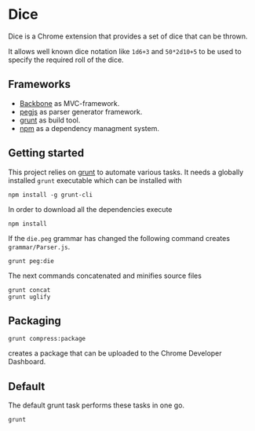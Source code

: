 Dice
====

Dice is a Chrome extension that provides a set of dice that can be thrown.

It allows well known dice notation like `1d6+3` and `50*2d10+5` to be
used to specify the required roll of the dice.

Frameworks
----------

* [Backbone][] as MVC-framework.
* [pegjs][] as parser generator framework.
* [grunt][] as build tool.
* [npm][] as a dependency managment system.

Getting started
---------------

This project relies on [grunt][] to automate various tasks. It needs a
globally installed `grunt` executable which can be installed with

```shell
npm install -g grunt-cli
```

In order to download all the dependencies execute

    npm install

If the `die.peg` grammar has changed the following command
creates `grammar/Parser.js`.

```shell
grunt peg:die
```

The next commands concatenated and minifies source files

```shell
grunt concat
grunt uglify
```

Packaging
---------

```shell
grunt compress:package
```

creates a package that can be uploaded to the Chrome Developer
Dashboard.

Default
-------

The default grunt task performs these tasks in one go.

```shell
grunt
```

[Backbone]: http://backbonejs.org/
[pegjs]: http://pegjs.majda.cz/
[grunt]: http://gruntjs.com/
[npm]: https://npmjs.org/